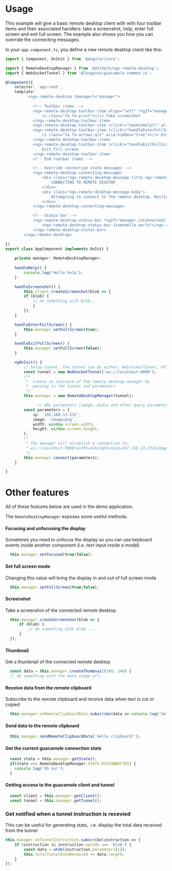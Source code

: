 # Usage

This example will give a basic remote desktop client with with four toolbar items and their associated handlers: take a screenshot, help, enter full screen and exit full screen. The example also shows you how you can override the connecting messages.

In your `app.component.ts`, you define a new remote desktop client like this:


```typescript
import { Component, OnInit } from '@angular/core';

import { RemoteDesktopManager } from '@dilhelh/ngx-remote-desktop';
import { WebSocketTunnel } from '@langazov/guacamole-common-js';

@Component({
    selector: 'app-root',
    template:`
          <ngx-remote-desktop [manager]="manager">
            
            <!-- Toolbar items -->
            <ngx-remote-desktop-toolbar-item align="left" *ngIf="manager.isConnected()" (click)="handleScreenshot()">
                <i class="fa fa-print"></i> Take screenshot
            </ngx-remote-desktop-toolbar-item>
            <ngx-remote-desktop-toolbar-item (click)="handleHelp()" align="right">Help</ngx-remote-desktop-toolbar-item>
            <ngx-remote-desktop-toolbar-item (click)="handleEnterFullScreen()" *ngIf="!manager.isFullScreen() && manager.isConnected()" align="right">
                <i class="fa fa-arrows-alt" aria-hidden="true"></i> Enter full screen
            </ngx-remote-desktop-toolbar-item>
            <ngx-remote-desktop-toolbar-item (click)="handleExitFullScreen()" *ngIf="manager.isFullScreen() && manager.isConnected()" align="right">
                Exit full screen
            </ngx-remote-desktop-toolbar-item>
            <!-- End toolbar items -->

            <!-- Override connection state messages -->
            <ngx-remote-desktop-connecting-message>
                <div class="ngx-remote-desktop-message-title ngx-remote-desktop-message-title-success">
                    CONNECTING TO REMOTE DESKTOP
                </div>
                <div class="ngx-remote-desktop-message-body">
                    Attempting to connect to the remote desktop. Waiting for response...
                </div>
            </ngx-remote-desktop-connecting-message>

            <!-- Status bar -->
            <ngx-remote-desktop-status-bar *ngIf="manager.isConnected()">
                <ngx-remote-desktop-status-bar-item>Hello world!</ngx-remote-desktop-status-bar-item>
            </ngx-remote-desktop-status-bar>
        </ngx-remote-desktop>
    `
})
export class AppComponent implements OnInit {

    private manager: RemoteDesktopManager;
    
    handleHelp() {
        console.log('Hello help');
    }

    handleScreenshot() {
        this.client.createScreenshot(blob => {
        if (blob) {
            // do something with blob....
            }
        });
    }

    handleEnterFullScreen() {
        this.manager.setFullScreen(true);
    }

    handleExitFullScreen() {
        this.manager.setFullScreen(false);
    }

    ngOnInit() {
        // Setup tunnel. The tunnel can be either: WebsocketTunnel, HTTPTunnel or ChainedTunnel
        const tunnel = new WebSocketTunnel('ws://localhost:8080');
        /**
         *  Create an instance of the remote desktop manager by 
         *  passing in the tunnel and parameters
         */
        this.manager = new RemoteDesktopManager(tunnel);

              // URL parameters (image, audio and other query parameters you want to send to the tunnel.)
        const parameters = {
            ip: '192.168.13.232',
            image: 'image/png',
            width: window.screen.width,
            height: window.screen.height,
        };
        /*
         * The manager will establish a connection to: 
         * ws://localhost:8080?width=n&height=n&ip=192.168.13.232&image=image/png
         */
        this.manager.connect(parameters);
    }

}
```

# Other features

All of these features below are used in the demo application.

The `RemoteDesktopManager` exposes some useful methods.

#### Focusing and unfocusing the display
Sometimes you need to unfocus the display so you can use keyboard events inside another component (i.e. text input inside a modal)
```typescript
  this.manager.setFocused(true|false);
```

#### Set full screen mode
Changing this value will bring the display in and out of full screen mode

```typescript
  this.manager.setFullScreen(true|false);
```

#### Screenshot
Take a screenshot of the connected remote desktop.

```typescript
  this.manager.createScreenshot(blob => {
      if (blob) {
          // do something with blob....
      }
  });
```

#### Thumbnail
Get a thumbnail of the connected remote desktop

```typescript
  const data = this.manager.createThumbnail(340, 240) {
  // do something with the data image url...
```

#### Receive data from the remote clipboard
Subscribe to the remote clipboard and receive data when text is cut or copied

```typescript
  this.manager.onRemoteClipboardData.subscribe(data => console.log('Got clipboard data', data));
```

#### Send data to the remote clipboard
```typescript
  this.manager.sendRemoteClipboardData('Hello clipboard!');
```

#### Get the current guacamole connection state
```typescript
  const state = this.manager.getState();
  if(state === RemoteDesktopManager.STATE.DISCONNECTED) {
    console.log('Oh no!');
  }
```

#### Getting access to the guacamole client and tunnel
```typescript
  const client = this.manager.getClient();
  const tunnel = this.manager.getTunnel();
```

### Get notified when a tunnel instruction is recevied
This can be useful for generating stats, .i.e. display the total data received from the tunnel
```typescript
this.manager.onTunnelInstruction.subscribe(instruction => {
    if (instruction && instruction.opcode === 'blob') {
        const data = atob(instruction.parameters[1]);
        this.totalTunnelDataReceived += data.length;
    }
});
```

